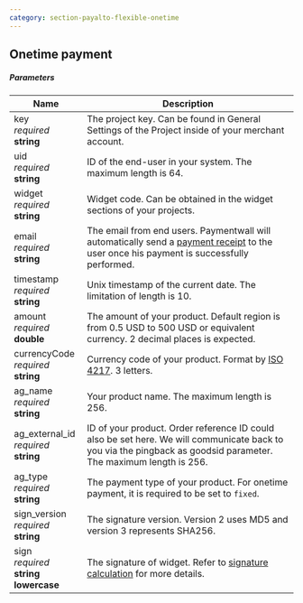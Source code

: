 ```yaml
---
category: section-payalto-flexible-onetime
---
```

## Onetime payment

##### Parameters

| Name | Description|
|---|---|
|key<br> *required*<br> **string**| The project key. Can be found in General Settings of the Project inside of your merchant account. |
|uid<br> *required*<br> **string**| ID of the end-user in your system. The maximum length is 64. |
|widget<br> *required*<br> **string**| Widget code. Can be obtained in the widget sections of your projects.|
|email<br> *required*<br> **string**| The email from end users. Paymentwall will automatically send a [payment receipt]() to the user once his payment is successfully performed.|
|timestamp<br> *required*<br> **string**| Unix timestamp of the current date. The limitation of length is 10.|
|amount<br> *required*<br> **double**| The amount of your product. Default region is from 0.5 USD to 500 USD or equivalent currency. 2 decimal places is expected.|
|currencyCode<br> *required*<br> **string**| Currency code of your product. Format by [ISO 4217](https://en.wikipedia.org/wiki/ISO_4217#Active_codes). 3 letters. |
|ag_name<br> *required*<br> **string**| Your product name. The maximum length is 256.|
|ag_external_id<br> *required*<br> **string**| ID of your product. Order reference ID could also be set here. We will communicate back to you via the pingback as goodsid parameter. The maximum length is 256. |
|ag_type<br> *required*<br> **string**| The payment type of your product. For onetime payment, it is required to be set to ```fixed```.|
|sign_version<br> *required*<br> **string**| The signature version. Version 2 uses MD5 and version 3 represents SHA256.|
|sign<br> *required*<br> **string lowercase**| The signature of widget. Refer to [signature calculation](/signature-calculation) for more details.|